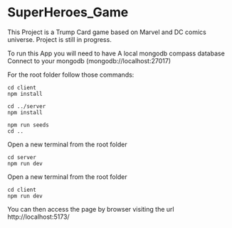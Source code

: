 # SuperHeroes_Game

This Project is a Trump Card game based on Marvel and DC comics universe.
Project is still in progress.

To run this App you will need to have
A local mongodb compass database
Connect to your mongodb (mongodb://localhost:27017)

For the root folder follow those commands:

```
cd client
npm install
```

```
cd ../server
npm install
```

```
npm run seeds
cd ..
```

Open a new terminal from the root folder

```
cd server
npm run dev
```

Open a new terminal from the root folder

```
cd client
npm run dev
```

You can then access the page by browser visiting the url
http://localhost:5173/
